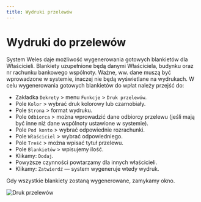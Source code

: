 ```yaml
---
title: Wydruki przelewów
---
```


# Wydruki do przelewów

System Weles daje możliwość wygenerowania gotowych blankietów dla Właścicieli. Blankiety uzupełnione będą danymi Właściciela, budynku oraz nr rachunku bankowego wspólnoty. Ważne, ww. dane muszą być wprowadzone w systemie, inaczej nie będą wyświetlane na wydrukach. W celu wygenerowania gotowych blankietów do wpłat należy przejść do: 

- Zakładka `Dekrety` > menu `Funkcje` > `Druk przelewów`.
- Pole `Kolor` > wybrać druk kolorowy lub czarnobiały.
- Pole `Strona` > format wydruku.
- Pole `Odbiorca` > można wprowadzić dane odbiorcy przelewu (jeśli mają być inne niż dane wspólnoty ustawione w systemie).
- Pole `Pod konto` > wybrać odpowiednie rozrachunki.
- Pole `Właściciel` > wybrać odpowiedniego.
- Pole `Treść` > można wpisać tytuł przelewu.
- Pole `Blankietów` > wpisujemy ilość.
- Klikamy: `Dodaj`.
- Powyższe czynności powtarzamy dla innych właścicieli. 
- Klikamy: `Zatwierdź` — system wygeneruje wtedy wydruk. 

Gdy wszystkie blankiety zostaną wygenerowane, zamykamy okno.

![Druk przelewów](drukprzelewow.gif)